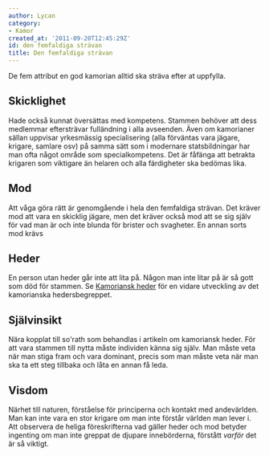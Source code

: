 ```yaml
---
author: Lycan
category:
- Kamor
created_at: '2011-09-20T12:45:29Z'
id: den femfaldiga strävan
title: Den femfaldiga strävan
---
```

De fem attribut en god kamorian alltid ska sträva efter at uppfylla.

## Skicklighet

Hade också kunnat översättas med kompetens. Stammen behöver att dess medlemmar eftersträvar fulländning i alla avseenden. Även om kamorianer sällan uppvisar yrkesmässig specialisering (alla förväntas vara jägare, krigare, samlare osv) på samma sätt som i modernare statsbildningar har man ofta något område som specialkompetens. Det är fåfänga att betrakta krigaren som viktigare än helaren och alla färdigheter ska bedömas lika.

## Mod

Att våga göra rätt är genomgående i hela den femfaldiga strävan. Det kräver mod att vara en skicklig jägare, men det kräver också mod att se sig själv för vad man är och inte blunda för brister och svagheter. En annan sorts mod krävs

## Heder

En person utan heder går inte att lita på. Någon man inte litar på är så gott som död för stammen. Se [Kamoriansk heder] för en vidare utveckling av det kamorianska hedersbegreppet.

## Självinsikt

Nära kopplat till so'rath som behandlas i artikeln om kamoriansk heder. För att vara stammen till nytta måste individen känna sig själv. Man måste veta när man stiga fram och vara dominant, precis som man måste veta när man ska ta ett steg tillbaka och låta en annan få leda.

## Visdom

Närhet till naturen, förståelse för principerna och kontakt med andevärlden. Man kan inte vara en stor krigare om man inte förstår världen man lever i. Att observera de heliga föreskrifterna vad gäller heder och mod betyder ingenting om man inte greppat de djupare innebörderna, förstått *varför* det är så viktigt.

  [Kamoriansk heder]: Kamoriansk_heder